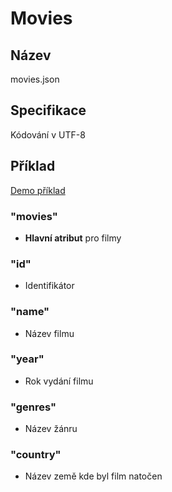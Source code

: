 # Movies

## Název

movies.json

## Specifikace

Kódování v UTF-8

## Příklad

[Demo příklad](movies.json)


### "movies"
- **Hlavní atribut** pro filmy

### "id"
- Identifikátor

### "name"
- Název filmu

### "year"
- Rok vydání filmu

### "genres"
- Název žánru
### "country"
- Název země kde byl film natočen
